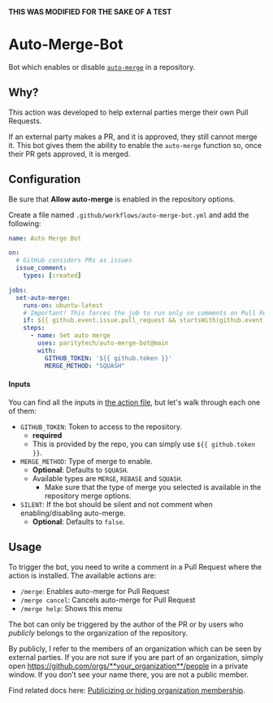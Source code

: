 **THIS WAS MODIFIED FOR THE SAKE OF A TEST**

# Auto-Merge-Bot

Bot which enables or disable [`auto-merge`](https://docs.github.com/en/pull-requests/collaborating-with-pull-requests/incorporating-changes-from-a-pull-request/automatically-merging-a-pull-request) in a repository.

## Why?

This action was developed to help external parties merge their own Pull Requests.

If an external party makes a PR, and it is approved, they still cannot merge it. This bot gives them the ability to enable the `auto-merge` function so, once their PR gets approved, it is merged.

## Configuration
Be sure that **Allow auto-merge** is enabled in the repository options.

Create a file named `.github/workflows/auto-merge-bot.yml` and add the following:
```yaml
name: Auto Merge Bot

on:
  # GitHub considers PRs as issues
  issue_comment:
    types: [created]

jobs:
  set-auto-merge:
    runs-on: ubuntu-latest
    # Important! This forces the job to run only on comments on Pull Requests that starts with '/merge'
    if: ${{ github.event.issue.pull_request && startsWith(github.event.comment.body, '/merge') }}
    steps:
      - name: Set auto merge
        uses: paritytech/auto-merge-bot@main
        with:
          GITHUB_TOKEN: '${{ github.token }}'
          MERGE_METHOD: "SQUASH"
```

#### Inputs
You can find all the inputs in [the action file](./action.yml), but let's walk through each one of them:

- `GITHUB_TOKEN`: Token to access to the repository.
	-  **required**
	-  This is provided by the repo, you can simply use `${{ github.token }}`.
- `MERGE_METHOD`: Type of merge to enable.
	- **Optional**: Defaults to `SQUASH`.
	- Available types are `MERGE`, `REBASE` and `SQUASH`.
		- Make sure that the type of merge you selected is available in the repository merge options.
- `SILENT`: If the bot should be silent and not comment when enabling/disabling auto-merge.
	- **Optional**: Defaults to `false`.

## Usage

To trigger the bot, you need to write a comment in a Pull Request where the action is installed. The available actions are:
- `/merge`: Enables auto-merge for Pull Request
- `/merge cancel`: Cancels auto-merge for Pull Request
- `/merge help`: Shows this menu

The bot can only be triggered by the author of the PR or by users who *publicly* belongs to the organization of the repository.

By publicly, I refer to the members of an organization which can be seen by external parties. If you are not sure if you are part of an organization, simply open https://github.com/orgs/**your_organization**/people in a private window. If you don’t see your name there, you are not a public member.

Find related docs here: [Publicizing or hiding organization membership](https://docs.github.com/en/account-and-profile/setting-up-and-managing-your-personal-account-on-github/managing-your-membership-in-organizations/publicizing-or-hiding-organization-membership).
